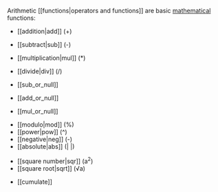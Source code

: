 Arithmetic [[functions|operators and functions]] are basic [mathematical](https://en.wikipedia.org/wiki/Mathematics) functions:

- [[addition|add]] (+)
- [[subtract|sub]] (-)
- [[multiplication|mul]] (\*)
- [[divide|div]] (/)

- [[sub_or_null]]
- [[add_or_null]]
- [[mul_or_null]]

<!-- -->

- [[modulo|mod]] (%)
- [[power|pow]] (^)
- [[negative|neg]] (-)
- [[absolute|abs]] (\| \|)

<!-- -->

- [[square number|sqr]] (a<sup>2</sup>)
- [[square root|sqrt]] (√a)

<!-- -->

- [[cumulate]]